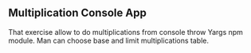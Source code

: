 ## Multiplication Console App

That exercise allow to do multiplications from console throw Yargs npm module. Man can choose base and limit multiplications table. 